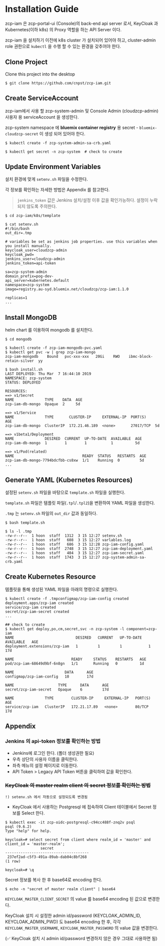 # Installation Guide

zcp-iam 은 zcp-portal-ui (Console)의 back-end api server 로서, KeyCloak 과 Kubernetes(이하 k8s) 의 Proxy 역할을 하는 API Server 이다.

zcp-iam 을 설치하기 이전에 k8s cluster 가 설치되어 있어야 하고, cluster-admin role 권한으로 `kubectl` 을 수행 할 수 있는 환경을 갖추어야 한다.

## Clone Project

Clone this project into the desktop

```
$ git clone https://github.com/cnpst/zcp-iam.git
```

## Create ServiceAccount

zcp-iam에서 사용 할 zcp-system-admin 및 Console Admin (cloudzcp-admin) 사용자 용 serviceAccount 을 생성한다.

zcp-system namespace 에 **bluemix container registry** 용 secret - `bluemix-cloudzcp-secret` 이 생성 되어 있어야 한다.

```
$ kubectl create -f zcp-system-admin-sa-crb.yaml

$ kubectl get secret -n zcp-system  # check to create
```

## Update Environment Variables

설치 환경에 맞게 `setenv.sh` 파일을 수정한다.

각 정보를 확인하는 자세한 방법은 Appendix 를 참고한다.

> `jenkins_token` 값은 Jenkins 설치/설정 이후 값을 확인가능하다. 설정이 누락되지 않도록 주의한다.

```
$ cd zcp-iam/k8s/template

$ cat setenv.sh
#!/bin/bash
out_dir=.tmp

# variables be set as jenkins job properties. use this variables when you install manually.
keycloak_user=cloudzcp-admin
keycloak_pwd=
jenkins_user=cloudzcp-admin
jenkins_token=api-token

sa=zcp-system-admin
domain_prefix=pog-dev-
api_server=kubernetes.default
namespace=zcp-system
image=registry.au-syd.bluemix.net/cloudzcp/zcp-iam:1.1.0

replicas=1
...
```

## Install MongoDB

helm chart 를 이용하여 mongodb 를 설치한다.

```
$ cd mongodb

$ kubectl create -f zcp-iam-mongodb-pvc.yaml
$ kubectl get pvc -w | grep zcp-iam-mongo
zcp-iam-mongodb    Bound   pvc-xxx-xxx   20Gi    RWO    ibmc-block-retain-silver  yy

$ bash install.sh
LAST DEPLOYED: Thu Mar  7 16:44:10 2019
NAMESPACE: zcp-system
STATUS: DEPLOYED

RESOURCES:
==> v1/Secret
NAME              TYPE    DATA  AGE
zcp-iam-db-mongo  Opaque  2     5d

==> v1/Service
NAME              TYPE       CLUSTER-IP     EXTERNAL-IP  PORT(S)    AGE
zcp-iam-db-mongo  ClusterIP  172.21.46.189  <none>       27017/TCP  5d

==> v1beta1/Deployment
NAME              DESIRED  CURRENT  UP-TO-DATE  AVAILABLE  AGE
zcp-iam-db-mongo  1        1        1           1          5d

==> v1/Pod(related)
NAME                               READY  STATUS   RESTARTS  AGE
zcp-iam-db-mongo-7794bdcfbb-cs8xw  1/1    Running  0         5d
...
```

## Generate YAML (Kubernetes Resources)

설정된 `setenv.sh` 파일을 바탕으로 `template.sh` 파일을 실행한다.

`template.sh` 파일은 템플릿 파일(`.tpl`/`.tpl2`)을 변환하여 YAML 파일을 생성한다.

`.tmp` 는 `setenv.sh` 파일의 `out_dir` 값과 동일하다.

```
$ bash template.sh

$ ls -l .tmp
-rw-r--r--  1 hoon  staff  1312  3 15 12:27 setenv.sh
-rw-r--r--  1 hoon  staff   608  3 15 12:27 varlables.log
-rw-r--r--  1 hoon  staff   686  3 15 12:28 zcp-iam-config.yaml
-rw-r--r--  1 hoon  staff  2748  3 15 12:27 zcp-iam-deployment.yaml
-rw-r--r--  1 hoon  staff   404  3 15 12:27 zcp-iam-secret.yaml
-rw-r--r--  1 hoon  staff  1743  3 15 12:27 zcp-system-admin-sa-crb.yaml
```

## Create Kubernetes Resource

템플릿을 통해 생성된 YAML 파일을 아래의 명령으로 실행한다.

```
$ kubectl create -f .tmpconfigmap/zcp-iam-config created
deployment.apps/zcp-iam created
service/zcp-iam created
secret/zcp-iam-secret created
...

## check to create
$ kubectl get deploy,po,cm,secret,svc -n zcp-system -l component=zcp-iam
NAME                            DESIRED   CURRENT   UP-TO-DATE   AVAILABLE   AGE
deployment.extensions/zcp-iam   1         1         1            1           17d

NAME                          READY     STATUS    RESTARTS   AGE
pod/zcp-iam-68649d9bf-6n8gn   1/1       Running   0          1d

NAME                       DATA      AGE
configmap/zcp-iam-config   10        17d

NAME                    TYPE      DATA      AGE
secret/zcp-iam-secret   Opaque    6         17d

NAME              TYPE        CLUSTER-IP     EXTERNAL-IP   PORT(S)   AGE
service/zcp-iam   ClusterIP   172.21.17.89   <none>        80/TCP    17d
```

## Appendix

### Jenkins 의 api-token 정보를 확인하는 방법

- Jenkins에 로그인 한다. (폴더 생성권한 필요)
- 우측 상단의 사용자 이름을 클릭한다.
- 좌측 메뉴의 설정 페이지로 이동한다.
- API Token > Legacy API Token 버튼을 클릭하여 값을 확인한다.

### ~~KeyCloak 의 master realm client 의 secret 정보를 확인하는 방법~~

```
!) setenv.sh 에서 자동으로 설정되도록 변경됨
```

- KeyCloak 에서 사용하는 Postgresql 에 접속하여 Client 테이블에서 Secret 정보를 Select 한다.

```
$ kubectl exec -it zcp-oidc-postgresql-c94cc488f-znq2v psql
psql (9.6.2)
Type "help" for help.

keycloak=# select secret from client where realm_id = 'master' and client_id = 'master-realm';
                secret
--------------------------------------
 237ef2ad-c5f3-491a-89ab-dab04c8bf268
(1 row)

keycloak=# \q
```

Secret 정보를 복사 한 후 base64로 encoding 한다.

```
$ echo -n "secret of master realm client" | base64
```

`KEYCLOAK_MASTER_CLIENT_SECRET` 의 value 를 base64 encoding 된 값으로 변경한다.

KeyCloak 설치 시 설정한 admin id/password (KEYCLOAK_ADMIN_ID, KEYCLOAK_ADMIN_PWD) 도 base64 encoding 한 후, 각각 `KEYCLOAK_MASTER_USERNAME`, `KEYCLOAK_MASTER_PASSWORD` 의 value 값을 변경한다.

(:white_check_mark: KeyCloak 설치 시 admin id/password 변경하지 않은 경우 그대로 사용하면 됨)
